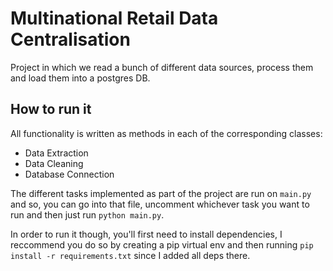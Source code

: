 # Multinational Retail Data Centralisation

Project in which we read a bunch of different data sources, process them and load them into a postgres DB.

## How to run it

All functionality is written as methods in each of the corresponding classes:

- Data Extraction
- Data Cleaning
- Database Connection

The different tasks implemented as part of the project are run on `main.py` and so, you can go into that file,
uncomment whichever task you want to run and then just run `python main.py`.

In order to run it though, you'll first need to install dependencies, I reccommend you do so by creating a pip
virtual env and then running `pip install -r requirements.txt` since I added all deps there.
